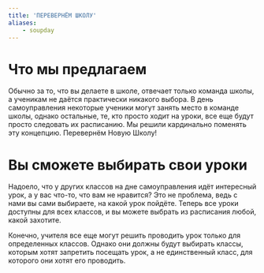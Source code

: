 ```yaml
---
title: 'ПЕРЕВЕРНЁМ ШКОЛУ'
aliases:
    - soupday
---
```


# Что мы предлагаем

Обычно за то, что вы делаете в школе, отвечает только команда школы, а ученикам не даётся практически никакого выбора. В день самоуправления некоторые ученики могут занять место в команде школы, однако остальные, те, кто просто ходит на уроки, все еще будут просто следовать их расписанию. Мы решили кардинально поменять эту концепцию. Перевернём Новую Школу!

# Вы сможете выбирать свои уроки

Надоело, что у других классов на дне самоуправления идёт интересный урок, а у вас что-то, что вам не нравится? Это не проблема, ведь с нами вы сами выбираете, на какой урок пойдёте. Теперь все уроки доступны для всех классов, и вы можете выбрать из расписания любой, какой захотите.

Конечно, учителя все еще могут решить проводить урок только для определенных классов. Однако они должны будут выбирать классы, которым хотят запретить посещать урок, а не единственный класс, для которого они хотят его проводить.
